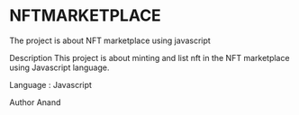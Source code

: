 # NFTMARKETPLACE
The project is about NFT marketplace using javascript

Description
 This project is about minting and list nft in the NFT marketplace using Javascript language.

Language : Javascript

Author
Anand
